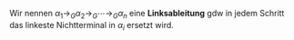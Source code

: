 Wir nennen
$\alpha_1 \rightarrow_G \alpha_2 \rightarrow_G \cdots \rightarrow_G \alpha_n$
eine **Linksableitung** gdw in jedem Schritt das linkeste Nichtterminal in $\alpha_i$ ersetzt wird.